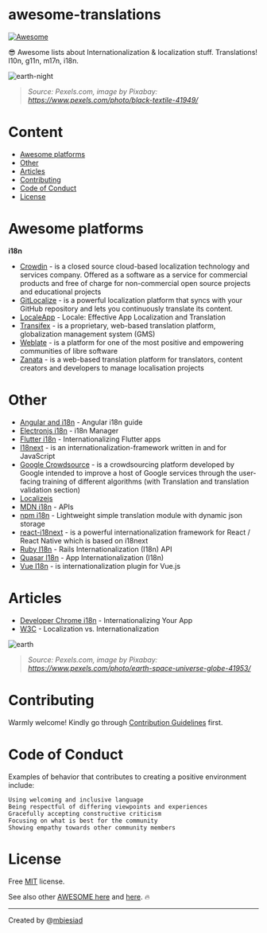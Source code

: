 # awesome-translations

[![Awesome](https://awesome.re/badge-flat.svg)](https://awesome.re)

😎 Awesome lists about Internationalization & localization stuff. Translations! l10n, g11n, m17n, i18n.

![earth-night](https://github.com/mbiesiad/awesome-translations/blob/master/media/earth-night.png)

> _Source: Pexels.com, image by Pixabay: https://www.pexels.com/photo/black-textile-41949/_

# Content

* [Awesome platforms](#awesome-platforms)
* [Other](#other)
* [Articles](#articles)
* [Contributing](#contributing)
* [Code of Conduct](#code-of-conduct)
* [License](#license)

# Awesome platforms

**i18n**

* [Crowdin](https://crowdin.com/) - is a closed source cloud-based localization technology and services company. Offered as a software as a service for commercial products and free of charge for non-commercial open source projects and educational projects
* [GitLocalize](https://gitlocalize.com/) - is a powerful localization platform that syncs with your GitHub repository and lets you continuously translate its content.
* [LocaleApp](https://www.localeapp.com/) - Locale: Effective App Localization and Translation
* [Transifex](https://www.transifex.com/) - is a proprietary, web-based translation platform, globalization management system (GMS)
* [Weblate](https://weblate.org/) - is a platform for one of the most positive and empowering communities of libre software
* [Zanata](http://zanata.org/) - is a web-based translation platform for translators, content creators and developers to manage localisation projects

# Other

* [Angular and i18n](https://angular.io/guide/i18n) - Angular i18n guide
* [Electronjs i18n](https://www.electronjs.org/apps/i18n-manager) - i18n Manager
* [Flutter i18n](https://flutter.dev/docs/development/accessibility-and-localization/internationalization) - Internationalizing Flutter apps
* [I18next](https://www.i18next.com/) - is an internationalization-framework written in and for JavaScript
* [Google Crowdsource](https://crowdsource.google.com/) - is a crowdsourcing platform developed by Google intended to improve a host of Google services through the user-facing training of different algorithms (with Translation and translation validation section)
* [Localizejs](https://localizejs.com/)
* [MDN i18n](https://developer.mozilla.org/en-US/docs/Mozilla/Add-ons/WebExtensions/API/i18n) - APIs
* [npm i18n](https://www.npmjs.com/package/i18n) - Lightweight simple translation module with dynamic json storage
* [react-i18next](https://react.i18next.com/) - is a powerful internationalization framework for React / React Native which is based on i18next
* [Ruby I18n](https://guides.rubyonrails.org/i18n.html) - Rails Internationalization (I18n) API
* [Quasar I18n](https://quasar.dev/options/app-internationalization) - App Internationalization (I18n)
* [Vue I18n](https://kazupon.github.io/vue-i18n/) - is internationalization plugin for Vue.js

# Articles

* [Developer Chrome i18n](https://developer.chrome.com/webstore/i18n) - Internationalizing Your App
* [W3C](https://www.w3.org/International/questions/qa-i18n) - Localization vs. Internationalization

![earth](https://github.com/mbiesiad/awesome-translations/blob/master/media/earth.png)

> _Source: Pexels.com, image by Pixabay: https://www.pexels.com/photo/earth-space-universe-globe-41953/_

# Contributing

Warmly welcome! Kindly go through [Contribution Guidelines](CONTRIBUTING.md) first.

# Code of Conduct

Examples of behavior that contributes to creating a positive environment include:

    Using welcoming and inclusive language
    Being respectful of differing viewpoints and experiences
    Gracefully accepting constructive criticism
    Focusing on what is best for the community
    Showing empathy towards other community members

# License
Free [MIT](LICENSE) license.

See also other [AWESOME here](https://github.com/mbiesiad/awesome-chess) and [here](https://github.com/mbiesiad/awesome-astronomy). :fire:

__________________________________________________

Created by @[mbiesiad](https://github.com/mbiesiad)
